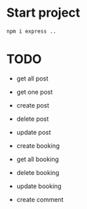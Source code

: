 # Start project
```bash
npm i express ..
```


# TODO

- get all post
- get one post
- create post
- delete post
- update post

- create booking
- get all booking
- delete booking
- update booking

- create comment
